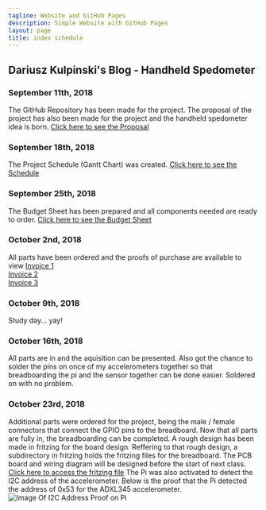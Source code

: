 ```yaml
---
tagline: Website and GitHub Pages
description: Simple Website with GitHub Pages
layout: page
title: index schedule
---
```


Dariusz Kulpinski's Blog - Handheld Spedometer
----------------------------------------------

### September 11th, 2018

The GitHub Repository has been made for the project. The proposal of the project has also been made for the project
and the handheld spedometer idea is born. [Click here to see the Proposal](https://github.com/BlueDaroosh/handheldSpedometer/blob/master/Documentation/ProposalContentStudentNameRev02.xlsx)

### September 18th, 2018

The Project Schedule (Gantt Chart) was created. [Click here to see the Schedule](https://github.com/BlueDaroosh/handheldSpedometer/blob/master/Documentation/Accelerometer%20Project.mpp)

### September 25th, 2018

The Budget Sheet has been prepared and all components needed are ready to order.
[Click here to see the Budget Sheet](https://github.com/BlueDaroosh/handheldSpedometer/blob/master/Documentation/PartCostSheetForSpeedometer.xlsx)

### October 2nd, 2018

All parts have been ordered and the proofs of purchase are available to view
[Invoice 1](https://github.com/BlueDaroosh/handheldSpedometer/blob/master/Documentation/invoice1.png)  
[Invoice 2](https://github.com/BlueDaroosh/handheldSpedometer/blob/master/Documentation/invoice2.png)  
[Invoice 3](https://github.com/BlueDaroosh/handheldSpedometer/blob/master/Documentation/invoice3.png)

### October 9th, 2018
Study day... yay!

### October 16th, 2018
All parts are in and the aquisition can be presented. Also got the chance to solder the pins on once of my accelerometers together so that breadboarding the pi and the sensor together can be done easier. Soldered on with no problem.

### October 23rd, 2018
Additional parts were ordered for the project, being the male / female connectors that connect the GPIO pins to the breadboard. Now that all parts are fully in, the breadboarding can be completed. A rough design has been made in fritzing for the board design. Reffering to that rough design, a subdirectory in fritzing holds the fritzing files for the breadboard. The PCB board and wiring diagram will be designed before the start of next class. [Click here to access the fritzing file]()
The Pi was also activated to detect the I2C address of the accelerometer. Below is the proof that the Pi detected the address of 0x53 for the ADXL345 accelerometer.
![Image Of I2C Address Proof on Pi]()
